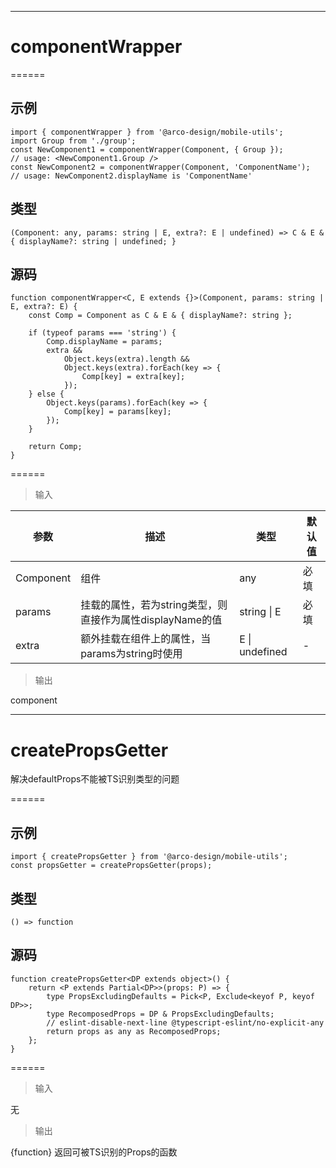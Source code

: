 

------

# componentWrapper
======

## 示例

```
import { componentWrapper } from '@arco-design/mobile-utils';
import Group from './group';
const NewComponent1 = componentWrapper(Component, { Group });
// usage: <NewComponent1.Group />
const NewComponent2 = componentWrapper(Component, 'ComponentName');
// usage: NewComponent2.displayName is 'ComponentName'
```

## 类型

```
(Component: any, params: string | E, extra?: E | undefined) => C & E & { displayName?: string | undefined; }
```

## 源码

```
function componentWrapper<C, E extends {}>(Component, params: string | E, extra?: E) {
    const Comp = Component as C & E & { displayName?: string };

    if (typeof params === 'string') {
        Comp.displayName = params;
        extra &&
            Object.keys(extra).length &&
            Object.keys(extra).forEach(key => {
                Comp[key] = extra[key];
            });
    } else {
        Object.keys(params).forEach(key => {
            Comp[key] = params[key];
        });
    }

    return Comp;
}
```

======

> 输入

|参数|描述|类型|默认值|
|----------|-------------|------|------|
|Component|组件|any|必填|
|params|挂载的属性，若为string类型，则直接作为属性displayName的值|string \| E|必填|
|extra|额外挂载在组件上的属性，当params为string时使用|E \| undefined|-|

> 输出

component

------

# createPropsGetter

解决defaultProps不能被TS识别类型的问题

======

## 示例

```
import { createPropsGetter } from '@arco-design/mobile-utils';
const propsGetter = createPropsGetter(props);
```

## 类型

```
() => function
```

## 源码

```
function createPropsGetter<DP extends object>() {
    return <P extends Partial<DP>>(props: P) => {
        type PropsExcludingDefaults = Pick<P, Exclude<keyof P, keyof DP>>;
        type RecomposedProps = DP & PropsExcludingDefaults;
        // eslint-disable-next-line @typescript-eslint/no-explicit-any
        return props as any as RecomposedProps;
    };
}
```

======

> 输入

无

> 输出

{function} 返回可被TS识别的Props的函数
